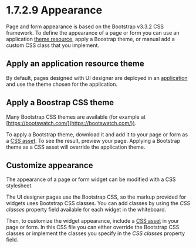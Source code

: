 # 1.7.2.9 Appearance

Page and form appearance is based on the Bootstrap v3.3.2 CSS framework. 
To define the appearance of a page or form you can use an application [theme resource](themes.md),
apply a Boostrap theme, 
or manual add a custom CSS class that you implement.

## Apply an application resource theme

By default, pages designed with UI designer are deployed in an [application](applications.md)
and use the theme chosen for the application.

## Apply a Boostrap CSS theme

Many Bootstrap CSS themes are available 
(for example at [https://bootswatch.com/](https://bootswatch.com/)). 

To apply a Bootstrap theme, download it and add it to your page or form as a [CSS asset](assets.md). 
To see the result, preview your page. 
Applying a Bootstrap theme as a CSS asset will override the application theme.

## Customize appearance

The appearance of a page or form widget can be modified with a CSS stylesheet. 

The UI designer pages use the Bootstrap CSS, so the markup provided for widgets uses Bootstrap CSS classes.
You can add classes by using the _CSS classes_ property field available 
for each widget in the whiteboard.

Then, to customize the widget appearance, include a [CSS asset](assets.md) in your page or form. 
In this CSS file you can either override the Bootstrap CSS classes or implement the
classes you specify in the _CSS classes_ property field.
